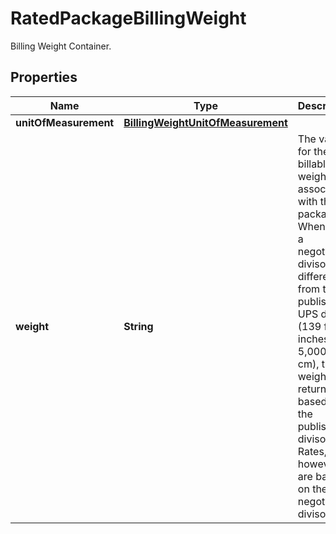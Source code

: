 

# RatedPackageBillingWeight

Billing Weight Container.

## Properties

| Name | Type | Description | Notes |
|------------ | ------------- | ------------- | -------------|
|**unitOfMeasurement** | [**BillingWeightUnitOfMeasurement**](BillingWeightUnitOfMeasurement.md) |  |  |
|**weight** | **String** | The value for the billable weight associated with the package.  When using a negotiated divisor different from the published UPS divisor (139 for inches and 5,000 for cm), the weight returned is based on the published divisor. Rates, however, are based on the negotiated divisor. |  |



